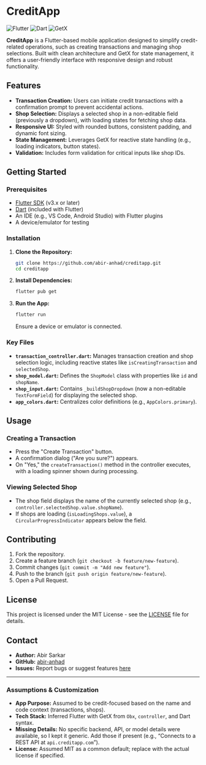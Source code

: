 # CreditApp

![Flutter](https://img.shields.io/badge/Flutter-%2302569B.svg?style=flat&logo=flutter&logoColor=white) ![Dart](https://img.shields.io/badge/Dart-%230175C2.svg?style=flat&logo=dart&logoColor=white) ![GetX](https://img.shields.io/badge/State%20Management-GetX-blueviolet)

**CreditApp** is a Flutter-based mobile application designed to simplify credit-related operations, such as creating transactions and managing shop selections. Built with clean architecture and GetX for state management, it offers a user-friendly interface with responsive design and robust functionality.

## Features

- **Transaction Creation:** Users can initiate credit transactions with a confirmation prompt to prevent accidental actions.
- **Shop Selection:** Displays a selected shop in a non-editable field (previously a dropdown), with loading states for fetching shop data.
- **Responsive UI:** Styled with rounded buttons, consistent padding, and dynamic font sizing.
- **State Management:** Leverages GetX for reactive state handling (e.g., loading indicators, button states).
- **Validation:** Includes form validation for critical inputs like shop IDs.

## Getting Started

### Prerequisites

- [Flutter SDK](https://flutter.dev/docs/get-started/install) (v3.x or later)
- [Dart](https://dart.dev/get-dart) (included with Flutter)
- An IDE (e.g., VS Code, Android Studio) with Flutter plugins
- A device/emulator for testing

### Installation

1. **Clone the Repository:**
   ```bash
   git clone https://github.com/abir-anhad/creditapp.git
   cd creditapp
   ```

2. **Install Dependencies:**
   ```bash
   flutter pub get
   ```

3. **Run the App:**
   ```bash
   flutter run
   ```
   Ensure a device or emulator is connected.


### Key Files

- **`transaction_controller.dart`:** Manages transaction creation and shop selection logic, including reactive states like `isCreatingTransaction` and `selectedShop`.
- **`shop_model.dart`:** Defines the `ShopModel` class with properties like `id` and `shopName`.
- **`shop_input.dart`:** Contains `_buildShopDropdown` (now a non-editable `TextFormField`) for displaying the selected shop.
- **`app_colors.dart`:** Centralizes color definitions (e.g., `AppColors.primary`).

## Usage

### Creating a Transaction
- Press the "Create Transaction" button.
- A confirmation dialog ("Are you sure?") appears.
- On "Yes," the `createTransaction()` method in the controller executes, with a loading spinner shown during processing.

### Viewing Selected Shop
- The shop field displays the name of the currently selected shop (e.g., `controller.selectedShop.value.shopName`).
- If shops are loading (`isLoadingShops.value`), a `CircularProgressIndicator` appears below the field.


## Contributing

1. Fork the repository.
2. Create a feature branch (`git checkout -b feature/new-feature`).
3. Commit changes (`git commit -m "Add new feature"`).
4. Push to the branch (`git push origin feature/new-feature`).
5. Open a Pull Request.

## License

This project is licensed under the MIT License - see the [LICENSE](LICENSE) file for details.

## Contact

- **Author:** Abir Sarkar
- **GitHub:** [abir-anhad](https://github.com/abir-anhad)
- **Issues:** Report bugs or suggest features [here](https://github.com/abir-anhad/creditapp/issues)

---

### Assumptions & Customization
- **App Purpose:** Assumed to be credit-focused based on the name and code context (transactions, shops).
- **Tech Stack:** Inferred Flutter with GetX from `Obx`, `controller`, and Dart syntax.
- **Missing Details:** No specific backend, API, or model details were available, so I kept it generic. Add those if present (e.g., “Connects to a REST API at `api.creditapp.com`”).
- **License:** Assumed MIT as a common default; replace with the actual license if specified.
